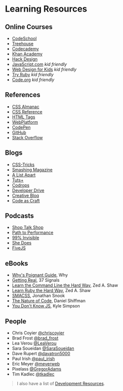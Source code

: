 Learning Resources
==================

Online Courses
--------------

* [CodeSchool](https://www.codeschool.com/)
* [Treehouse](http://teamtreehouse.com/)
* [Codecademy](http://www.codecademy.com/)
* [Khan Academy](https://www.khanacademy.org/)
* [Hack Design](https://hackdesign.org/)
* [JavaScript.com](https://www.javascript.com/) *kid friendly*
* [Web Design for Kids](http://webdesign.tutsplus.com/series/web-design-for-kids--cms-823) *kid friendly*
* [Try Ruby](http://tryruby.org/) *kid friendly*
* [Code.org](https://code.org/) *kid friendly*

References
----------

* [CSS Almanac](https://css-tricks.com/almanac/)
* [CSS Reference](http://tympanus.net/codrops/css_reference/)
* [HTML Tags](http://htmldog.com/reference/htmltags/)
* [WebPlatform](https://www.webplatform.org/)
* [CodePen](http://codepen.io/)
* [GitHub](https://github.com/)
* [Stack Overflow](http://stackoverflow.com/)

Blogs
-----

* [CSS-Tricks](https://css-tricks.com/)
* [Smashing Magazine](http://www.smashingmagazine.com/)
* [A List Apart](http://alistapart.com/)
* [Tuts+](http://tutsplus.com/tutorials)
* [Codrops](http://tympanus.net/codrops/)
* [Developer Drive](http://www.developerdrive.com/)
* [Creative Bloq](http://www.creativebloq.com/)
* [Code as Craft](https://codeascraft.com/)

Podcasts
--------

* [Shop Talk Shop](http://shoptalkshow.com/)
* [Path to Performance](http://pathtoperf.com/)
* [99% Invisible](http://99percentinvisible.org/)
* [She Does](http://www.shedoespodcast.com/)
* [FiveJS](https://fivejs.codeschool.com/)

eBooks
------

* [Why's Poignant Guide](http://mislav.uniqpath.com/poignant-guide/), Why
* [Getting Real](http://gettingreal.37signals.com/), 37 Signals
* [Learn the Command Line the Hard Way](http://cli.learncodethehardway.org/book/), Zed A. Shaw
* [Learn Ruby the Hard Way](http://learnrubythehardway.org/book/), Zed A. Shaw
* [SMACSS](https://smacss.com/), Jonathan Snook
* [The Nature of Code](http://natureofcode.com/book/), Daniel Shiffman
* [You Don't Know JS](https://github.com/getify/You-Dont-Know-JS), Kyle Simpson

People
------

* Chris Coyier [@chriscoyier](https://twitter.com/chriscoyier/)
* Brad Frost [@brad_frost](https://twitter.com/brad_frost/)
* Lea Verou [@LeaVerou](https://twitter.com/LeaVerou/)
* Sara Soueidan [@SaraSoueidan](https://twitter.com/SaraSoueidan/)
* Dave Rupert [@davatron5000](https://twitter.com/davatron5000/)
* Paul Irish [@paul_irish](https://twitter.com/paul_irish/)
* Eric Meyer [@meyerweb](https://twitter.com/meyerweb)
* Pixelass [@GregorAdams](https://twitter.com/GregorAdams/)
* Tim Kadlec [@tkadlec](https://twitter.com/tkadlec/)

> I also have a list of [Development Resources](https://github.com/kaseybon/development-resources).
